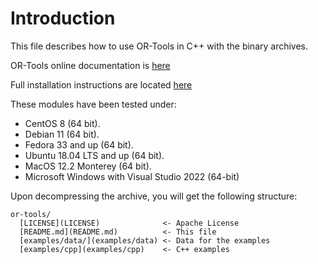 # Introduction

This file describes how to use OR-Tools in C++ with the binary archives.

OR-Tools online documentation is
[here](https://developers.google.com/optimization)

Full installation instructions are located
[here](https://developers.google.com/optimization/install/cpp/)

These modules have been tested under:

  - CentOS 8 (64 bit).
  - Debian 11 (64 bit).
  - Fedora 33 and up (64 bit).
  - Ubuntu 18.04 LTS and up (64 bit).
  - MacOS 12.2 Monterey (64 bit).
  - Microsoft Windows with Visual Studio 2022 (64-bit)

Upon decompressing the archive, you will get the following structure:

```
or-tools/
  [LICENSE](LICENSE)              <- Apache License
  [README.md](README.md)          <- This file
  [examples/data/](examples/data) <- Data for the examples
  [examples/cpp](examples/cpp)    <- C++ examples
```
